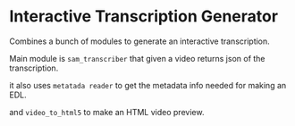 # Interactive Transcription Generator 

Combines a bunch of modules to generate an interactive transcription. 

Main module is `sam_transcriber` that given a video returns json of the transcription.

it also uses `metatada reader` to get the metadata info needed for making an EDL. 

and `video_to_html5` to make an HTML video preview. 